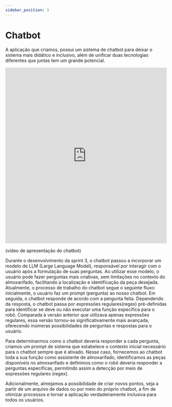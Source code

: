 ```yaml
---
sidebar_position: 3
---
```


# Chatbot

A aplicação que criamos, possui um sistema de chatbot para deixar o sistema mais didático e inclusivo, além de unificar duas tecnologias diferentes que juntas tem um grande potencial.

<iframe width="100%" height="550rem" src="https://www.youtube.com/embed/P_rz3zpHaOo?si=GpMdaP5Vy9SkhK2-" title="YouTube video player" frameborder="0" allow="accelerometer; autoplay; clipboard-write; encrypted-media; gyroscope; picture-in-picture; web-share" allowfullscreen></iframe>

(video de apresentação do chatbot)

Durante o desenvolvimento da sprint 3, o chatbot passou a incorporar um modelo de LLM (Large Language Model), responsável por interagir com o usuário após a formulação de suas perguntas. Ao utilizar esse modelo, o usuário pode fazer perguntas mais criativas, sem limitações no contexto do almoxarifado, facilitando a localização e identificação da peça desejada. Atualmente, o processo de trabalho do chatbot segue o seguinte fluxo: inicialmente, o usuário faz um prompt (pergunta) ao nosso chatbot. Em seguida, o chatbot responde de acordo com a pergunta feita. Dependendo da resposta, o chatbot passa por expressões regulares(regex) pré-definidas para identificar se deve ou não executar uma função específica para o robô. Comparada à versão anterior que utilizava apenas expressões regulares, essa versão tornou-se significativamente mais avançada, oferecendo inúmeras possibilidades de perguntas e respostas para o usuário.

Para determinarmos como o chatbot deveria responder a cada pergunta, criamos um prompt de sistema que estabelece o contexto inicial necessário para o chatbot sempre que é ativado. Nesse caso, fornecemos ao chatbot toda a sua função como assistente de almoxarifado, identificamos as peças disponíveis no almoxarifado e definimos como o robô deveria responder a perguntas específicas, permitindo assim a detecção por meio de expressões regulares (regex).

Adicionalmente, almejamos a possibilidade de criar novos pontos, seja a partir de um arquivo de dados ou por meio do próprio chatbot, a fim de otimizar processos e tornar a aplicação verdadeiramente inclusiva para todos os usuários.